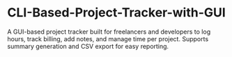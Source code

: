 # CLI-Based-Project-Tracker-with-GUI
A GUI-based project tracker built for freelancers and developers to log hours, track billing, add notes, and manage time per project. Supports summary generation and CSV export for easy reporting.
